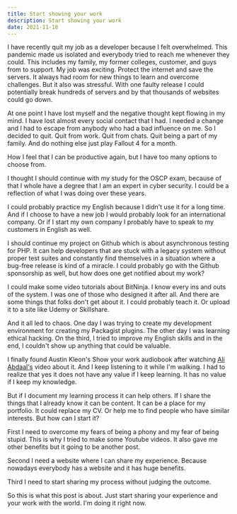 ```yaml
---
title: Start showing your work
description: Start showing your work
date: 2021-11-18
---
```


I have recently quit my job as a developer because I felt overwhelmed. This pandemic made us isolated and everybody tried to reach me whenever they could. This includes my family, my former colleges, customer, and guys from to support. My job was exciting. Protect the internet and save the servers. It always had room for new things to learn and overcome challenges. But it also was stressful. With one faulty release I could potentially break hundreds of servers and by that thousands of websites could go down.

At one point I have lost myself and the negative thought kept flowing in my mind. I have lost almost every social contact that I had. I needed a change and I had to escape from anybody who had a bad influence on me. So I decided to quit. Quit from work. Quit from chats. Quit being a part of my family. And do nothing else just play Fallout 4 for a month.

How I feel that I can be productive again, but I have too many options to choose from.

I thought I should continue with my study for the OSCP exam, because of that I whole have a degree that I am an expert in cyber security. I could be a reflection of what I was doing over these years.

I could probably practice my English because I didn't use it for a long time. And if I choose to have a new job I would probably look for an international company. Or if I start my own company I probably have to speak to my customers in English as well.

I should continue my project on Github which is about asynchronous testing for PHP. It can help developers that are stuck with a legacy system without proper test suites and constantly find themselves in a situation where a bug-free release is kind of a miracle. I could probably go with the Github sponsorship as well, but how does one get notified about my work?

I could make some video tutorials about BitNinja. I know every ins and outs of the system. I was one of those who designed it after all. And there are some things that folks don't get about it. I could probably teach it. Or upload it to a site like Udemy or Skillshare.

And it all led to chaos. One day I was trying to create my development environment for creating my Packagist plugins. The other day I was learning ethical hacking. On the third, I tried to improve my English skills and in the end, I couldn't show up anything that could be valuable.

I finally found Austin Kleon's Show your work audiobook after watching [Ali Abdaal's](https://www.youtube.com/c/aliabdaal) video about it. And I keep listening to it while I'm walking. I had to realize that yes it does not have any value if I keep learning. It has no value if I keep my knowledge.

But if I document my learning process it can help others. If I share the things that I already know it can be content. It can be a place for my portfolio. It could replace my CV. Or help me to find people who have similar interests. But how can I start it?

First I need to overcome my fears of being a phony and my fear of being stupid. This is why I tried to make some Youtube videos. It also gave me other benefits but it going to be another post.

Second I need a website where I can share my experience. Because nowadays everybody has a website and it has huge benefits.

Third I need to start sharing my process without judging the outcome.

So this is what this post is about. Just start sharing your experience and your work with the world. I'm doing it right now.